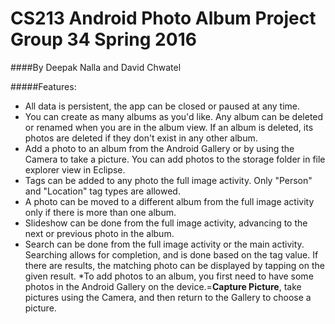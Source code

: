 # CS213 Android Photo Album Project Group 34 Spring 2016

####By Deepak Nalla and David Chwatel

#####Features:

- All data is persistent, the app can be closed or paused at any time.
- You can create as many albums as you'd like. Any album can be deleted or renamed when you are in the album view. If an album is deleted, its photos are deleted if they don't exist in any other album.
- Add a photo to an album from the Android Gallery or by using the Camera to take a picture. You can add photos to the storage folder in file explorer view in Eclipse.
- Tags can be added to any photo the full image activity. Only "Person" and "Location" tag types are allowed.
- A photo can be moved to a different album from the full image activity only if there is more than one album.
- Slideshow can be done from the full image activity, advancing to the next or previous photo in the album.
- Search can be done from the full image activity or the main activity. Searching allows for completion, and is done based on the tag value. If there are results, the matching photo can be displayed by tapping on the given result.
*To add photos to an album, you first need to have some photos in the Android Gallery on the device.=**Capture Picture**, take pictures using the Camera, and then return to the Gallery to choose a picture.


